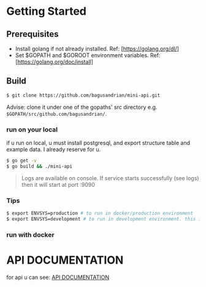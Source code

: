 
# Getting Started

##  Prerequisites

- Install golang if not already installed. Ref: [https://golang.org/dl/]
- Set $GOPATH and $GOROOT environment variables. Ref: [https://golang.org/doc/install]

## Build

```sh
$ git clone https://github.com/bagusandrian/mini-api.git
```
Advise: clone it under one of the gopaths' src directory e.g. `$GOPATH/src/github.com/bagusandrian/`. 
### run on your local
if u run on local, u must install postgresql, and export structure table and example data. I already reserve for u.

```sh
$ go get -v
$ go build && ./mini-api
```

> Logs are available on console. If service starts successfully (see logs) then it will start at port :9090

### Tips

```sh
$ export ENVSYS=production # to run in docker/production environment
$ export ENVSYS=development # to run in development environment. this is default (if ENVSYS is empty or unset)
```
### run with docker

# API DOCUMENTATION
for api u can see: [API DOCUMENTATION](https://github.com/bagusandrian/mini-api/blob/branch/api_documentation.md)
